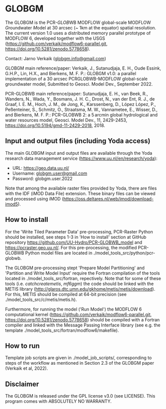 # GLOBGM

The GLOBGM is the PCR-*GLOB*WB MODFLOW global-scale MODFLOW *G*roundwater *M*odel at 30 arcsec (~ 1km at the equator) spatial resolution. The current version 1.0 uses a distributed memory parallel prototype of MODFLOW 6, developed together with the USGS (https://github.com/verkaik/modflow6-parallel.git, https://doi.org/10.5281/zenodo.5778658).

Contact: Jarno Verkaik (globgm.info@gmail.com)

GLOBGM main reference/paper: Verkaik, J., Sutanudjaja, E. H., Oude Essink, G.H.P., Lin, H.X., and Bierkens, M. F. P.: GLOBGM v1.0: a parallel implementation of a 30 arcsec PCRGLOBWB-MODFLOW global-scale groundwater model, Submitted to Geosci. Model Dev., September 2022.

PCR-GLOBWB main reference/paper: Sutanudjaja, E. H., van Beek, R., Wanders, N., Wada, Y., Bosmans, J. H. C., Drost, N., van der Ent, R. J., de Graaf, I. E. M., Hoch, J. M., de Jong, K., Karssenberg, D., López López, P., Peßenteiner, S., Schmitz, O., Straatsma, M. W., Vannametee, E., Wisser, D., and Bierkens, M. F. P.: PCR-GLOBWB 2: a 5 arcmin global hydrological and water resources model, Geosci. Model Dev., 11, 2429-2453, https://doi.org/10.5194/gmd-11-2429-2018, 2018.


## Input and output files (including Yoda access)

The main GLOBGM input and output files are available through the Yoda research data management service (https://www.uu.nl/en/research/yoda):

- URL: https://geo.data.uu.nl/
- Username: globgm.user@gmail.com
- Password: globgm.user.2022

Note that among the available raster files provided by Yoda, there are files with the IDF (iMOD Data File) extension. These binary files can be viewed and processed using iMOD (https://oss.deltares.nl/web/imod/download-imod5).

## How to install

For the 'Write Tiled Parameter Data' pre-processing, PCR-Raster Python should be installed, see steps 1-3 in 'How to install' section at GitHub repository https://github.com/UU-Hydro/PCR-GLOBWB_model and https://pcraster.geo.uu.nl/. For this pre-processing, the modified PCR-GLOBWB Python model files are located in ./model_tools_src/python/pcr-globwb.

The GLOBGM pre-processing stept 'Prepare Model Partitioning' and 'Partition and Write Model Input' require the Fortran compilation of the tools located in ./model_tools_src/fortran, repectively. Note that for some of these tools (i.e. *catchcreatemetis*, *mf6ggm*) the code should be linked with the METIS library (http://glaros.dtc.umn.edu/gkhome/metis/metis/download). For this, METIS should be compiled at 64-bit precision (see ./model_tools_src/c/metis/metis.h). 

Furthermore, for running the model ('Run Model') the MODFLOW 6 computational kernel (https://github.com/verkaik/modflow6-parallel.git, https://doi.org/10.5281/zenodo.5778658) should be compiled with a Fortran compiler and linked with the Message Passing Interface library (see e.g. the template ./model_tools_src/fortran/modflow6/makefile).

## How to run

Template job scripts are given in ./model_job_scripts/, corresponding to steps of the workflow as mentioned in Section 2.3 of the GLOBGM paper (Verkaik et al, 2022).

## Disclaimer

The GLOBGM is released under the GPL license v3.0 (see LICENSE). This program comes with ABSOLUTELY NO WARRANTY.
